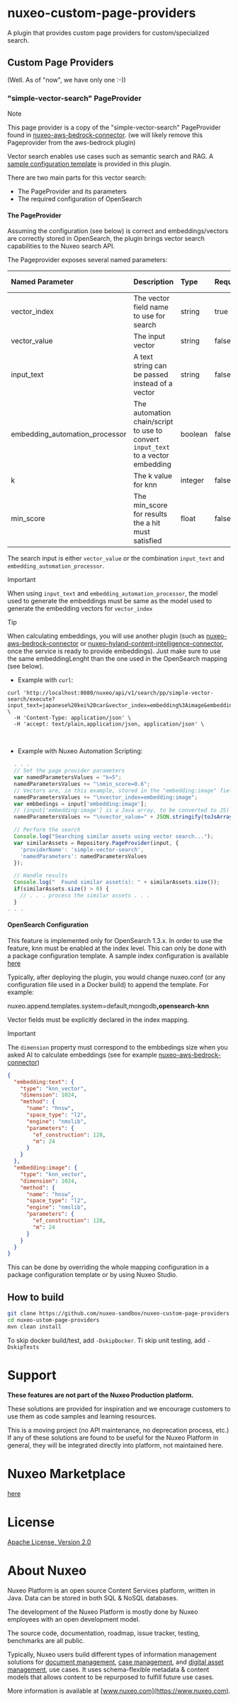 # nuxeo-custom-page-providers

A plugin that provides custom page providers for custom/specialized search.

## Custom Page Providers

(Well. As of "now", we have only one :-))

### "simple-vector-search" PageProvider

> [!NOTE]
> This page provider is a copy of the "simple-vector-search" PageProvider found in [nuxeo-aws-bedrock-connector](https://github.com/nuxeo-sandbox/nuxeo-aws-bedrock-connector).
> (we will likely remove this Pageprovider from the aws-bedrock plugin)


Vector search enables use cases such as semantic search and RAG.
A [sample configuration template](./nuxeo-custom-page-providers-package/src/main/resources/install/templates/embedding-sample) is provided in this plugin.

There are two main parts for this vector search:

* The PageProvider and its parameters
* The required configuration of OpenSearch


#### The PageProvider
Assuming the configuration (see below) is correct and embeddings/vectors are correctly stored in OpenSearch, the plugin brings vector search capabilities to the Nuxeo search API.

The Pageprovider exposes several named parameters:

| Named Parameter                | Description                                                                      | Type    | Required | Default value |
|:-------------------------------|:---------------------------------------------------------------------------------|:--------|:---------|:--------------|
| vector_index                   | The vector field name to use for search                                          | string  | true     |               |
| vector_value                   | The input vector                                                                 | string  | false    |               |
| input_text                     | A text string can be passed instead of a vector                                  | string  | false    |               |
| embedding_automation_processor | The automation chain/script to use to convert `input_text` to a vector embedding | boolean | false    |               |
| k                              | The k value for knn                                                              | integer | false    | 10            |
| min_score                      | The min_score for results the a hit must satisfied                               | float   | false    | 0.4           |

The search input is either `vector_value` or the combination `input_text` and `embedding_automation_processor`.

> [!IMPORTANT]
> When using `input_text` and `embedding_automation_processor`, the model used to generate the embeddings must be same as the model used to generate the embedding vectors for `vector_index`

> [!TIP]
> When calculating embeddings, you will use another plugin (such as [nuxeo-aws-bedrock-connector](https://github.com/nuxeo-sandbox/nuxeo-aws-bedrock-connector) or [nuxeo-hyland-content-intelligence-connector](https://github.com/nuxeo-sandbox/nuxeo-hyland-content-intelligence-connector), once the service is ready to provide embeddings). Just make sure to use the same embeddingLenght than the one used in the OpenSearch mapping (see below).


* Example with `curl`:

```curl
curl 'http://localhost:8080/nuxeo/api/v1/search/pp/simple-vector-search/execute?input_text=japanese%20kei%20car&vector_index=embedding%3Aimage&embedding_automation_processor=javascript.text2embedding&k=10' \
  -H 'Content-Type: application/json' \
  -H 'accept: text/plain,application/json, application/json' \
```
<br>

* Example with Nuxeo Automation Scripting:

```javascript
  . . .
  // Set the page provider parameters
  var namedParametersValues = "k=5";
  namedParametersValues += "\nmin_score=0.6";
  // Vectors are, in this example, stored in the "embedding:image" field
  namedParametersValues += "\nvector_index=embedding:image";
  var embbedings = input['embedding:image'];
  // (input['embedding:image'] is a Java array, to be converted to JS)
  namedParametersValues += "\nvector_value=" + JSON.stringify(toJsArray(embbedings));

  // Perform the search
  Console.log("Searching similar assets using vector search...");
  var similarAssets = Repository.PageProvider(input, {
    'providerName': 'simple-vector-search',
    'namedParameters': namedParametersValues
  });

  // Handle results
  Console.log("  Found similar asset(s): " + similarAssets.size());
  if(similarAssets.size() > 0) {
    // . . . process the similar assets . . .
  }
. . .
```

#### OpenSearch Configuration
This feature is implemented only for OpenSearch 1.3.x. In order to use the feature, knn must be enabled at the index level. This can only be done with a package configuration template.
A sample index configuration is available [here](./nuxeo-custom-page-providers-package/src/main/resources/install/templates/opensearch-knn/nxserver/config/elasticsearch-doc-settings.json.nxftl)

Typically, after deploying the plugin, you would change nuxeo.conf (or any configuration file used in a Docker build) to append the template. For example:

nuxeo.append.templates.system=default,mongodb<b>,opensearch-knn</b>

Vector fields must be explicitly declared in the index mapping.

> [!IMPORTANT]
> The `dimension` property must correspond to the embbedings size when you asked AI to calculate embeddings (see for example [nuxeo-aws-bedrock-connector](https://github.com/nuxeo-sandbox/nuxeo-aws-bedrock-connector))

```json
{
  "embedding:text": {
    "type": "knn_vector",
    "dimension": 1024,
    "method": {
      "name": "hnsw",
      "space_type": "l2",
      "engine": "nmslib",
      "parameters": {
        "ef_construction": 128,
        "m": 24
      }
    }
  },
  "embedding:image": {
    "type": "knn_vector",
    "dimension": 1024,
    "method": {
      "name": "hnsw",
      "space_type": "l2",
      "engine": "nmslib",
      "parameters": {
        "ef_construction": 128,
        "m": 24
      }
    }
  }
}
```
This can be done by overriding the whole mapping configuration in a package configuration template or by using Nuxeo Studio.



## How to build
```bash
git clone https://github.com/nuxeo-sandbox/nuxeo-custom-page-providers
cd nuxeo-ustom-page-providers
mvn clean install
```

To skip docker build/test, add `-DskipDocker`. Ti skip unit testing, add `-DskipTests`

# Support
**These features are not part of the Nuxeo Production platform.**

These solutions are provided for inspiration and we encourage customers to use them as code samples and learning
resources.

This is a moving project (no API maintenance, no deprecation process, etc.) If any of these solutions are found to be
useful for the Nuxeo Platform in general, they will be integrated directly into platform, not maintained here.

# Nuxeo Marketplace
[here](https://connect.nuxeo.com/nuxeo/site/marketplace/package/nuxeo-custom-page-providers)

# License
[Apache License, Version 2.0](http://www.apache.org/licenses/LICENSE-2.0.html)

# About Nuxeo
Nuxeo Platform is an open source Content Services platform, written in Java. Data can be stored in both SQL & NoSQL
databases.

The development of the Nuxeo Platform is mostly done by Nuxeo employees with an open development model.

The source code, documentation, roadmap, issue tracker, testing, benchmarks are all public.

Typically, Nuxeo users build different types of information management solutions
for [document management](https://www.nuxeo.com/solutions/document-management/), [case management](https://www.nuxeo.com/solutions/case-management/),
and [digital asset management](https://www.nuxeo.com/solutions/dam-digital-asset-management/), use cases. It uses
schema-flexible metadata & content models that allows content to be repurposed to fulfill future use cases.

More information is available at [www.nuxeo.com](https://www.nuxeo.com).
